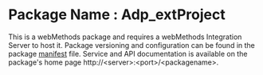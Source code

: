 # Package Name : Adp_extProject
This is a webMethods package and requires a webMethods Integration Server to host it. Package versioning and configuration can be found in the package [manifest](./Adp_extProject/manifest.v3) file. Service and API documentation is available on the package's home page http://&lt;server&gt;:&lt;port&gt;/&lt;packagename>.